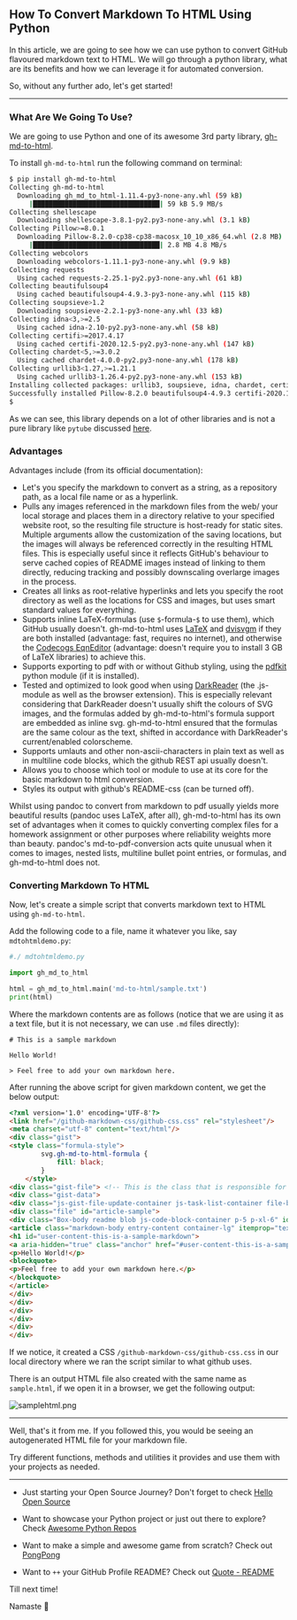 ## How To Convert Markdown To HTML Using Python

In this article, we are going to see how we can use python to convert GitHub flavoured markdown text to HTML. We will go through a python library, what are its benefits and how we can leverage it for automated conversion.

So, without any further ado, let's get started!

---

### What Are We Going To Use?

We are going to use Python and one of its awesome 3rd party library, [gh-md-to-html](https://github.com/phseiff/github-flavored-markdown-to-html).

To install `gh-md-to-html` run the following command on terminal:

```bash
$ pip install gh-md-to-html
Collecting gh-md-to-html
  Downloading gh_md_to_html-1.11.4-py3-none-any.whl (59 kB)
     |████████████████████████████████| 59 kB 5.9 MB/s 
Collecting shellescape
  Downloading shellescape-3.8.1-py2.py3-none-any.whl (3.1 kB)
Collecting Pillow>=8.0.1
  Downloading Pillow-8.2.0-cp38-cp38-macosx_10_10_x86_64.whl (2.8 MB)
     |████████████████████████████████| 2.8 MB 4.8 MB/s 
Collecting webcolors
  Downloading webcolors-1.11.1-py3-none-any.whl (9.9 kB)
Collecting requests
  Using cached requests-2.25.1-py2.py3-none-any.whl (61 kB)
Collecting beautifulsoup4
  Using cached beautifulsoup4-4.9.3-py3-none-any.whl (115 kB)
Collecting soupsieve>1.2
  Downloading soupsieve-2.2.1-py3-none-any.whl (33 kB)
Collecting idna<3,>=2.5
  Using cached idna-2.10-py2.py3-none-any.whl (58 kB)
Collecting certifi>=2017.4.17
  Using cached certifi-2020.12.5-py2.py3-none-any.whl (147 kB)
Collecting chardet<5,>=3.0.2
  Using cached chardet-4.0.0-py2.py3-none-any.whl (178 kB)
Collecting urllib3<1.27,>=1.21.1
  Using cached urllib3-1.26.4-py2.py3-none-any.whl (153 kB)
Installing collected packages: urllib3, soupsieve, idna, chardet, certifi, webcolors, shellescape, requests, Pillow, beautifulsoup4, gh-md-to-html
Successfully installed Pillow-8.2.0 beautifulsoup4-4.9.3 certifi-2020.12.5 chardet-4.0.0 gh-md-to-html-1.11.4 idna-2.10 requests-2.25.1 shellescape-3.8.1 soupsieve-2.2.1 urllib3-1.26.4 webcolors-1.11.1
$
```

As we can see, this library depends on a lot of other libraries and is not a pure library like `pytube` discussed [here](https://blog.codekaro.info/download-youtube-videos-using-python-your-own-youtube-downloader).

### Advantages

Advantages include (from its official documentation):

* Let's you specify the markdown to convert as a string, as a repository path, as a local file name or as a hyperlink.
* Pulls any images referenced in the markdown files from the web/ your local storage and places them in a directory relative to your specified website root, so the resulting file structure is host-ready for static sites. Multiple arguments allow the customization of the saving locations, but the images will always be referenced correctly in the resulting HTML files. This is especially useful since it reflects GitHub's behaviour to serve cached copies of README images instead of linking to them directly, reducing tracking and possibly downscaling overlarge images in the process.
* Creates all links as root-relative hyperlinks and lets you specify the root directory as well as the locations for CSS and images, but uses smart standard values for everything.
* Supports inline LaTeX-formulas (use `$`-formula-`$` to use them), which GitHub usually doesn't. gh-md-to-html uses [LaTeX](https://www.tug.org/texlive/) and [dvisvgm](https://dvisvgm.de/) if they are both installed (advantage: fast, requires no internet), and otherwise the [Codecogs EqnEditor](https://latex.codecogs.com/) (advantage: doesn't require you to install 3 GB of LaTeX libraries) to achieve this.
* Supports exporting to pdf with or without Github styling, using the [pdfkit](https://pypi.org/project/pdfkit/) python module (if it is installed).
* Tested and optimized to look good when using [DarkReader](https://github.com/darkreader/darkreader) (the .js-module as well as the browser extension). This is especially relevant considering that DarkReader doesn't usually shift the colours of SVG images, and the formulas added by gh-md-to-html's formula support are embedded as inline svg. gh-md-to-html ensured that the formulas are the same colour as the text, shifted in accordance with DarkReader's current/enabled colorscheme.
* Supports umlauts and other non-ascii-characters in plain text as well as in multiline code blocks, which the github REST api usually doesn't.
* Allows you to choose which tool or module to use at its core for the basic markdown to html conversion.
* Styles its output with github's README-css (can be turned off).

Whilst using pandoc to convert from markdown to pdf usually yields more beautiful results (pandoc uses LaTeX, after all), gh-md-to-html has its own set of advantages when it comes to quickly converting complex files for a homework assignment or other purposes where reliability weights more than beauty. pandoc's md-to-pdf-conversion acts quite unusual when it comes to images, nested lists, multiline bullet point entries, or formulas, and gh-md-to-html does not.

### Converting Markdown To HTML

Now, let's create a simple script that converts markdown text to HTML using `gh-md-to-html`.

Add the following code to a file, name it whatever you like, say `mdtohtmldemo.py`:

```python
#./ mdtohtmldemo.py

import gh_md_to_html

html = gh_md_to_html.main('md-to-html/sample.txt')
print(html)
```

Where the markdown contents are as follows (notice that we are using it as a text file, but it is not necessary, we can use `.md` files directly):

```text
# This is a sample markdown

Hello World!

> Feel free to add your own markdown here.
```

After running the above script for given markdown content, we get the below output:

```html
<?xml version='1.0' encoding='UTF-8'?>
<link href="/github-markdown-css/github-css.css" rel="stylesheet"/>
<meta charset="utf-8" content="text/html"/>
<div class="gist">
<style class="formula-style">
        svg.gh-md-to-html-formula {
            fill: black;
        }
    </style>
<div class="gist-file"> <!-- This is the class that is responsible for the boxing! -->
<div class="gist-data">
<div class="js-gist-file-update-container js-task-list-container file-box">
<div class="file" id="article-sample">
<div class="Box-body readme blob js-code-block-container p-5 p-xl-6" id="file-docker-image-pull-md-readme" style="margin-left: 40px; margin-right: 40px; margin-top: 20px; margin-bottom: 20px">
<article class="markdown-body entry-content container-lg" itemprop="text">
<h1 id="user-content-this-is-a-sample-markdown">
<a aria-hidden="true" class="anchor" href="#user-content-this-is-a-sample-markdown" id="user-content-this-is-a-sample-markdown"><span aria-hidden="true" class="octicon octicon-link"></span></a>This is a sample markdown</h1>
<p>Hello World!</p>
<blockquote>
<p>Feel free to add your own markdown here.</p>
</blockquote>
</article>
</div>
</div>
</div>
</div>
</div>
</div>
```

If we notice, it created a CSS `/github-markdown-css/github-css.css` in our local directory where we ran the script similar to what github uses.

There is an output HTML file also created with the same name as `sample.html`, if we open it in a browser, we get the following output:

![samplehtml.png](https://cdn.hashnode.com/res/hashnode/image/upload/v1619777354750/rohnVAw8s.png)

---

Well, that's it from me. If you followed this, you would be seeing an autogenerated HTML file for your markdown file.

Try different functions, methods and utilities it provides and use them with your projects as needed.

---

- Just starting your Open Source Journey? Don't forget to check [Hello Open Source](https://github.com/siddharth2016/hello-open-source)

- Want to showcase your Python project or just out there to explore? Check [Awesome Python Repos](https://github.com/siddharth2016/awesome-python-repos)

- Want to make a simple and awesome game from scratch? Check out [PongPong](https://github.com/siddharth2016/PongPong)

- Want to `++` your GitHub Profile README? Check out [Quote - README](https://github.com/marketplace/actions/quote-readme)

Till next time!

Namaste 🙏